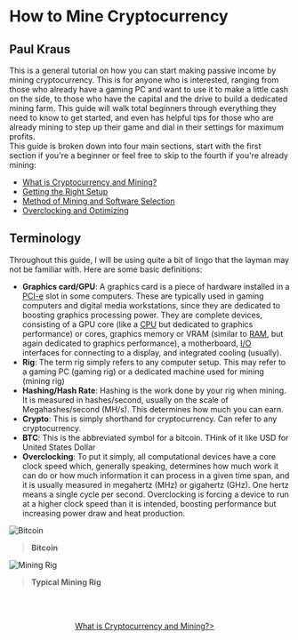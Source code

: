 # How to Mine Cryptocurrency  
## Paul Kraus  
This is a general tutorial on how you can start making passive income by mining cryptocurrency.  This is for anyone who is interested, ranging from those who already have a gaming PC and want to use it to make a little cash on the side, to those who have the capital and the drive to build a dedicated mining farm.  This guide will walk total beginners through everything they need to know to get started, and even has helpful tips for those who are already mining to step up their game and dial in their settings for maximum profits.  
This guide is broken down into four main sections, start with the first section if you're a beginner or feel free to skip to the fourth if you're already mining:  
+ [What is Cryptocurrency and Mining?][1]
+ [Getting the Right Setup][2]  
+ [Method of Mining and Software Selection][3]  
+ [Overclocking and Optimizing][4]  

## Terminology  
Throughout this guide, I will be using quite a bit of lingo that the layman may not be familiar with.  Here are some basic definitions:  
+ **Graphics card/GPU**: A graphics card is a piece of hardware installed in a [PCI-e](https://en.wikipedia.org/wiki/PCI_Express) slot in some computers.  These are typically used in gaming computers and digital media workstations, since they are dedicated to boosting graphics processing power.  They are complete devices, consisting of a GPU core (like a [CPU](https://en.wikipedia.org/wiki/Central_processing_unit) but dedicated to graphics performance) or cores, graphics memory or VRAM (similar to [RAM](https://en.wikipedia.org/wiki/Random-access_memory), but again dedicated to graphics performance), a motherboard, [I/O](https://en.wikipedia.org/wiki/Input/output) interfaces for connecting to a display, and integrated cooling (usually).
+ **Rig**: The term rig simply refers to any computer setup.  This may refer to a gaming PC (gaming rig) or a dedicated machine used for mining (mining rig)
+ **Hashing/Hash Rate**:  Hashing is the work done by your rig when mining.  It is measured in hashes/second, usually on the scale of Megahashes/second (MH/s).  This determines how much you can earn.
+ **Crypto**:  This is simply shorthand for cryptocurrency.  Can refer to any cryptocurrency.
+ **BTC**:  This is the abbreviated symbol for a bitcoin.  THink of it like USD for United States Dollar
+ **Overclocking**:  To put it simply, all computational devices have a core clock speed which, generally speaking, determines how much work it can do or how much information it can process in a given time span, and it is usually measured in megahertz (MHz) or gigahertz (GHz).  One hertz means a single cycle per second.  Overclocking is forcing a device to run at a higher clock speed than it is intended, boosting performance but increasing power draw and heat production.

[1]: https://github.com/pgkraus/How-to-Mine-Crypto/blob/main/What%20is%20Crypto.md
[2]: https://github.com/pgkraus/How-to-Mine-Crypto/blob/main/Getting%20the%20Right%20Setup.md
[3]: https://github.com/pgkraus/How-to-Mine-Crypto/blob/main/Method%20and%20Software.md
[4]: https://github.com/pgkraus/How-to-Mine-Crypto/blob/main/Overclocking%20and%20Optimizing.md
![Bitcoin](https://economictimes.indiatimes.com/thumb/msid-79280279,width-1200,height-900,resizemode-4,imgsize-678018/bitcoin.jpg?from=mdr)  
>**Bitcoin**

![Mining Rig](https://i.ebayimg.com/images/g/y60AAOSwa1ZcMMg9/s-l400.jpg)
>**Typical Mining Rig**

&nbsp;  

&nbsp; &nbsp; &nbsp; &nbsp; &nbsp; &nbsp; &nbsp; &nbsp; &nbsp; &nbsp; &nbsp; &nbsp; &nbsp; &nbsp; &nbsp; &nbsp; &nbsp; &nbsp; &nbsp; &nbsp; &nbsp; &nbsp; &nbsp; &nbsp; &nbsp; &nbsp; &nbsp; &nbsp; &nbsp; &nbsp; &nbsp; &nbsp; &nbsp; &nbsp; &nbsp; &nbsp; &nbsp; &nbsp; &nbsp; &nbsp; &nbsp; &nbsp; &nbsp; &nbsp; &nbsp; &nbsp; &nbsp; &nbsp; &nbsp; &nbsp; &nbsp; &nbsp; &nbsp; &nbsp; &nbsp; &nbsp; &nbsp; &nbsp; &nbsp; &nbsp; &nbsp; &nbsp; &nbsp; &nbsp; &nbsp; &nbsp; &nbsp; &nbsp; &nbsp; &nbsp; &nbsp; &nbsp; &nbsp; &nbsp; &nbsp; &nbsp; &nbsp; &nbsp; &nbsp; [What is Cryptocurrency and Mining?>](https://github.com/pgkraus/How-to-Mine-Crypto/blob/main/What%20is%20Crypto.md)

